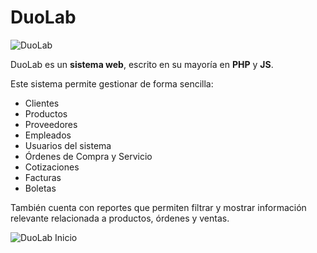 # DuoLab

![DuoLab](https://github.com/ChristianK106/duolab/blob/master/img/preview/duolab_logo.png)

DuoLab es un **sistema web**, escrito en su mayoría en **PHP** y **JS**.

Este sistema permite gestionar de forma sencilla:

* Clientes
* Productos
* Proveedores
* Empleados
* Usuarios del sistema
* Órdenes de Compra y Servicio
* Cotizaciones
* Facturas
* Boletas

También cuenta con reportes que permiten filtrar y mostrar información relevante relacionada a productos, órdenes y ventas.

![DuoLab Inicio](https://github.com/ChristianK106/duolab/blob/master/img/preview/home.png)
